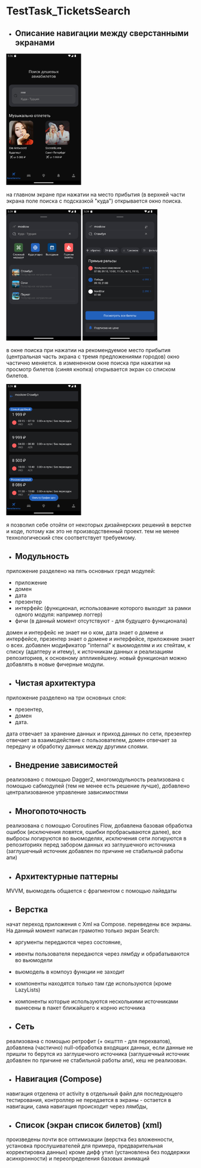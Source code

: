 

# TestTask_TicketsSearch

- ## Описание навигации между сверстанными экранами

<img alt="Screenshot_airtickets_screen.png" height="350" src="screenshot/Screenshot_airtickets_screen.png" width="200"/>

на главном экране при нажатии на место прибытия (в верхней части экрана поле поиска с подсказкой "куда") 
открывается окно поиска.

<img alt="Screenshot_search_empty_screen.png" height="350" src="screenshot/Screenshot_search_empty_screen.png" width="200"/>

<img alt="Screenshot_search_full_screen.png" height="350" src="screenshot/Screenshot_search_full_screen.png" width="200"/>

в окне поиска при нажатии на рекомендуемое место прибытия (центральная часть экрана с тремя предложениями городов) 
окно частично меняется.
в измененном окне поиска при нажатии на просмотр билетов (синяя кнопка) открывается экран со списком билетов.

<img alt="Screenshot_ticket_list_screen.png" height="350" src="screenshot/Screenshot_ticket_list_screen.png" width="200"/>


я позволил себе отойти от некоторых дизайнерских решений в верстке и коде, потому как это не производственный проект.
тем не менее технологический стек соответствует требуемому.

- ## Модульность

приложение разделено на пять основных гредл модулей:
- приложение
- домен
- дата
- презентер
- интерфейс (функционал, использование которого выходит за рамки одного модуля: например логгер)
- фичи (в данный момент отсутствуют - для будущего функционала)

домен и интерфейс не знает ни о ком, дата знает о домене и интерфейсе, презентер знает о домене и интерфейсе, 
приложение знает о всех.
добавлен модификатор "internal" к вьюмоделям и их стейтам, к списку (адаптеру и итему), 
к источникам данных и реализациям репозиториев, к основному аппликейшену.
новый функционал можно добавлять в новые фичерные модули.

- ## Чистая архитектура

приложение разделено на три основных слоя: 
- презентер, 
- домен 
- дата. 

дата отвечает за хранение данных и приход данных по сети, 
презентер отвечает за взаимодействие с пользователем, 
домен отвечает за передачу и обработку данных между другими слоями.

- ## Внедрение зависимостей

реализовано с помощью Dagger2,
многомодульность реализована с помощью сабмодулей (тем не менее есть решение лучше),
добавлено централизованное управление зависимостями

- ## Многопоточность

реализована с помощью Coroutines Flow, 
добавлена базовая обработка ошибок (исключения ловятся, ошибки пробрасываются далее), 
все выбросы логируются во вьюмоделях, 
исключения сети логируются в репозиториях перед забором данных из заглушечного источника
(заглушечный источник добавлен по причине не стабильной работы апи)

- ## Архитектурные паттерны

MVVM, вьюмодель общается с фрагментом с помощью лайвдаты

- ## Верстка

начат переход приложения c Xml на Compose.
переведены все экраны. На данный момент написан грамотно только экран Search:
- аргументы передаются через состояние, 
- ивенты пользователя передаются через лямбду и обрабатываются во вьюмодели
- вьюмодель в компоуз функции не заходит
- компоненты находятся только там где используются (кроме LazyLists)
- компоненты которые используются несколькими источниками вынесены в пакет ближайшего к корню источника

- ## Сеть

реализована с помощью ретрофит (+ окшттп - для перехватов), добавлена (частично) null-обработка входящих данных,
если данные не пришли то берутся из заглушечного источника 
(заглушечный источник добавлен по причине не стабильной работы апи),
кеш не реализован.

- ## Навигация (Compose)

навигация отделена от activity в отдельный файл для последующего тестирования,
контроллер не передается в экраны - остается в навигации, сама навигация происходит через лямбды,

- ## Список (экран список билетов) (xml)

произведены почти все оптимизации (верстка без вложенности, установка прослушивателей для примера, 
предварительная корректировка данных) 
кроме дифф утил (установлена без поддержки асинхронности) и переопределения базовых анимаций
